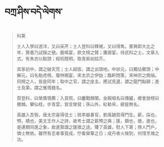 # བཀྲ་ཤིས་བདེ་ལེགས་
> 科第
> 
> 士人入學曰游泮，又曰采芹；士人登科曰釋褐，又曰得雋。賓興即大比之年，賢書乃試錄之號。鹿鳴宴，款文榜之賢；鷹揚宴，待武科之士。文章入式，有朱衣以點頭；經術既明，取青紫如拾芥。
> 
> 其家初中，謂之破天荒；士人超拔，謂之出頭地。中狀元，曰獨佔鰲頭；中解元，曰名魁虎榜。瓊林賜宴，宋太宗之伊始；臨軒問策，宋神宗之開端。同榜之人，皆是同年；取中之官，謂之座主。應試見遺，謂之龍門點額；進士及第，謂之雁塔題名。
> 
> 賀登科，曰榮膺鶚薦；入貢院，曰鏖戰棘闈。金殿唱名曰傳臚，鄉會放榜曰撤棘。攀仙桂，步青雲，皆言榮發；孫山外，紅勒帛，總是無名。
> 
> 英雄入吾彀，唐太宗喜得佳士；桃李屬春官，劉禹錫賀得門生。薪，採也，槱，積也，美文王作人之詩，故考士謂之薪槱之典；匯，類也，徵，進也，是連類同進之象，故進賢謂之匯徵之途。賺了英雄，慰人下第；傍人門戶，憐士無依。雖然有志者事竟成，佇看榮華之日；成丹者火候到，何惜烹煉之功。
>